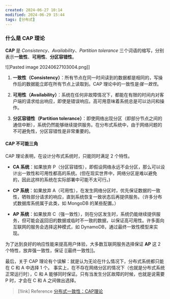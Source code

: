 ```yaml
---
created: 2024-06-27 10:14
modified: 2024-06-29 15:44
tags: [分布式]
---
```


### 什么是 CAP 理论

**CAP** 是 *Consistency*、*Availability*、*Partition tolerance* 三个词语的缩写，分别表示**一致性**、**可用性**、**分区容错性**。

![[Pasted image 20240627103004.png]]

1. **一致性（Consistency）**：所有节点在同一时间读到的数据都是相同的，写操作后的数据能立即在所有节点上读取到。CAP 理论中的一致性是*强一致性*。
    
2. **可用性（Availability）**：系统在任何非故障情况下，都能在有限的时间内对客户端的请求给出响应，即使是错误响应。高可用意味着系统总是可以访问和操作。
    
3. **分区容错性（Partition tolerance）**：即使网络出现分区（即部分节点之间的通信中断），系统仍然能够继续提供服务。在分布式系统中，由于网络问题的不可避免性，分区容错性是非常重要的。

#### CAP 不可能三角

CAP 理论表明，在设计分布式系统时，只能同时满足 2 个特性。

- **CA 系统**：如果放弃 P（分区容错性），即假设网络永远不会分区，那么可以设计出一致性和可用性都高的系统。(但在现实世界中，网络分区是难以避免的，因此这样的系统在实际部署中可能不太可行。)
    
- **CP 系统**：如果放弃 A（可用性），在发生网络分区时，优先保证数据的一致性，牺牲部分请求的响应，直到系统恢复一致状态后再提供服务。（许多分布式数据库系统属于此类，如 MongoDB 的某些配置。）
    
- **AP 系统**：如果放弃 C（强一致性），则在分区发生时，系统仍能继续提供服务，但可能会返回旧的数据或临时不一致的数据，以保证高可用性。许多面向互联网的服务会选择这种模式，如 DynamoDB，通过最终一致性模型来实现。

为了达到良好的响应性能来提高用户体验，大多数互联网服务选择保证 **AP** 这 2 个特性，放弃强一致性，保证 [[最终一致性]]。

最后，关于 CAP 理论有个误解：就是认为无论在什么情况下，分布式系统都只能在 C 和 A 中选择 1 个。 事实上，在不存在网络分区的情况下（也就是分布式系统正常运行时），C 和 A 能够同时保证。只有当发生分区故障的时候，也就是说需要 P 时，才会在 C 和 A 之间做出选择。

> [!link] Reference
> [分布式一致性：CAP理论](https://mp.weixin.qq.com/s/qjDsU33O4vLnyJk_7YQKEg)
